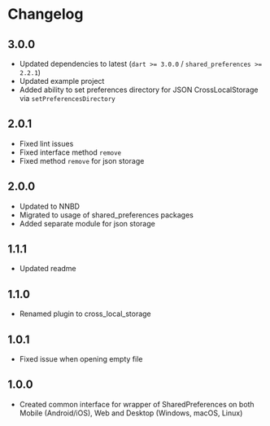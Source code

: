 # Changelog

## 3.0.0

* Updated dependencies to latest (`dart >= 3.0.0` / `shared_preferences >= 2.2.1`)
* Updated example project
* Added ability to set preferences directory for JSON CrossLocalStorage via `setPreferencesDirectory`

## 2.0.1

* Fixed lint issues
* Fixed interface method `remove`
* Fixed method `remove` for json storage

## 2.0.0

* Updated to NNBD
* Migrated to usage of shared_preferences packages
* Added separate module for json storage

## 1.1.1

* Updated readme

## 1.1.0

* Renamed plugin to cross_local_storage

## 1.0.1

* Fixed issue when opening empty file

## 1.0.0

* Created common interface for wrapper of SharedPreferences on both Mobile (Android/iOS), Web and Desktop (Windows, macOS, Linux)
